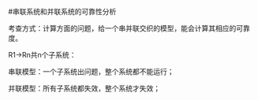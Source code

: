 #串联系统和并联系统的可靠性分析

考查方式：计算方面的问题，给一个串并联交织的模型，能会计算其相应的可靠度。

R1->Rn共n个子系统：

串联模型：一个子系统出问题，整个系统都不能运行；

并联模型：所有子系统都失效，整个系统才失效；